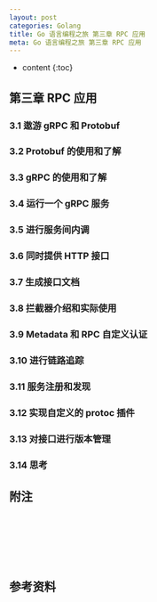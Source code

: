 ```yaml
---
layout: post
categories: Golang
title: Go 语言编程之旅 第三章 RPC 应用
meta: Go 语言编程之旅 第三章 RPC 应用
---
```

* content
{:toc}

## 第三章 RPC 应用

### 3.1 遨游 gRPC 和 Protobuf


### 3.2 Protobuf 的使用和了解


### 3.3 gRPC 的使用和了解


### 3.4 运行一个 gRPC 服务


### 3.5 进行服务间内调


### 3.6 同时提供 HTTP 接口


### 3.7 生成接口文档


### 3.8 拦截器介绍和实际使用


### 3.9 Metadata 和 RPC 自定义认证


### 3.10 进行链路追踪


### 3.11 服务注册和发现


### 3.12 实现自定义的 protoc 插件


### 3.13 对接口进行版本管理


### 3.14 思考



## 附注




<br/><br/><br/><br/><br/>
## 参考资料


